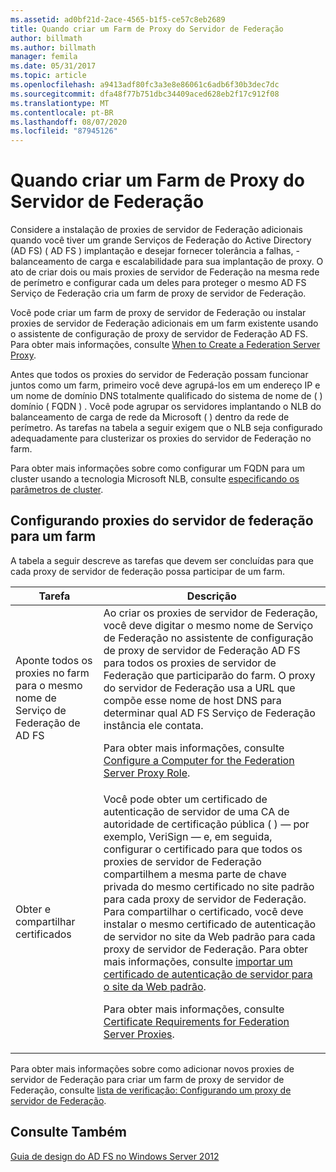 ```yaml
---
ms.assetid: ad0bf21d-2ace-4565-b1f5-ce57c8eb2689
title: Quando criar um Farm de Proxy do Servidor de Federação
author: billmath
ms.author: billmath
manager: femila
ms.date: 05/31/2017
ms.topic: article
ms.openlocfilehash: a9413adf80fc3a3e8e86061c6adb6f30b3dec7dc
ms.sourcegitcommit: dfa48f77b751dbc34409aced628eb2f17c912f08
ms.translationtype: MT
ms.contentlocale: pt-BR
ms.lasthandoff: 08/07/2020
ms.locfileid: "87945126"
---
```

# <a name="when-to-create-a-federation-server-proxy-farm"></a>Quando criar um Farm de Proxy do Servidor de Federação

Considere a instalação de proxies de servidor de Federação adicionais quando você tiver um grande Serviços de Federação do Active Directory (AD FS) \( AD FS \) implantação e desejar fornecer tolerância a falhas, \- balanceamento de carga e escalabilidade para sua implantação de proxy. O ato de criar dois ou mais proxies de servidor de Federação na mesma rede de perímetro e configurar cada um deles para proteger o mesmo AD FS Serviço de Federação cria um farm de proxy de servidor de Federação.

Você pode criar um farm de proxy de servidor de Federação ou instalar proxies de servidor de Federação adicionais em um farm existente usando o assistente de configuração de proxy de servidor de Federação AD FS. Para obter mais informações, consulte [When to Create a Federation Server Proxy](When-to-Create-a-Federation-Server-Proxy.md).

Antes que todos os proxies do servidor de Federação possam funcionar juntos como um farm, primeiro você deve agrupá-los em um endereço IP e um nome de domínio DNS totalmente qualificado do sistema de nome de \( \) domínio \( FQDN \) . Você pode agrupar os servidores implantando o NLB do balanceamento de carga de rede da Microsoft \( \) dentro da rede de perímetro. As tarefas na tabela a seguir exigem que o NLB seja configurado adequadamente para clusterizar os proxies do servidor de Federação no farm.

Para obter mais informações sobre como configurar um FQDN para um cluster usando a tecnologia Microsoft NLB, consulte [especificando os parâmetros de cluster](https://go.microsoft.com/fwlink/?linkid=74651).

## <a name="configuring-federation-server-proxies-for-a-farm"></a>Configurando proxies do servidor de federação para um farm
A tabela a seguir descreve as tarefas que devem ser concluídas para que cada proxy de servidor de federação possa participar de um farm.

|Tarefa|Descrição|
|--------|---------------|
|Aponte todos os proxies no farm para o mesmo nome de Serviço de Federação de AD FS|Ao criar os proxies de servidor de Federação, você deve digitar o mesmo nome de Serviço de Federação no assistente de configuração de proxy de servidor de Federação AD FS para todos os proxies de servidor de Federação que participarão do farm. O proxy do servidor de Federação usa a URL que compõe esse nome de host DNS para determinar qual AD FS Serviço de Federação instância ele contata.<p>Para obter mais informações, consulte [Configure a Computer for the Federation Server Proxy Role](../../ad-fs/deployment/Configure-a-Computer-for-the-Federation-Server-Proxy-Role.md).|
|Obter e compartilhar certificados|Você pode obter um certificado de autenticação de servidor de uma CA de autoridade de certificação pública \( \) — por exemplo, VeriSign — e, em seguida, configurar o certificado para que todos os proxies de servidor de Federação compartilhem a mesma parte de chave privada do mesmo certificado no site padrão para cada proxy de servidor de Federação. Para compartilhar o certificado, você deve instalar o mesmo certificado de autenticação de servidor no site da Web padrão para cada proxy de servidor de Federação. Para obter mais informações, consulte [importar um certificado de autenticação de servidor para o site da Web padrão](../../ad-fs/deployment/Import-a-Server-Authentication-Certificate-to-the-Default-Web-Site.md).<p>Para obter mais informações, consulte [Certificate Requirements for Federation Server Proxies](Certificate-Requirements-for-Federation-Server-Proxies.md).|

Para obter mais informações sobre como adicionar novos proxies de servidor de Federação para criar um farm de proxy de servidor de Federação, consulte [lista de verificação: Configurando um proxy de servidor de Federação](../../ad-fs/deployment/Checklist--Setting-Up-a-Federation-Server-Proxy.md).

## <a name="see-also"></a>Consulte Também
[Guia de design do AD FS no Windows Server 2012](AD-FS-Design-Guide-in-Windows-Server-2012.md)
